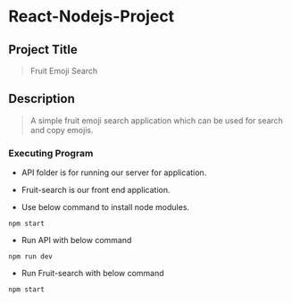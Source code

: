 # React-Nodejs-Project

## Project Title

> Fruit Emoji Search

## Description

> A simple fruit emoji search application which can be used for search and copy emojis.

### Executing Program

- API folder is for running our server for application.

- Fruit-search is our front end application.

- Use below command to install node modules.

```
npm start

```

- Run API with below command 

```
npm run dev

```

- Run Fruit-search with below command

```
npm start

```
